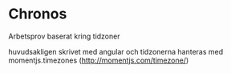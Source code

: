 Chronos
==========

Arbetsprov baserat kring tidzoner

huvudsakligen skrivet med angular och tidzonerna hanteras med momentjs.timezones (http://momentjs.com/timezone/)
